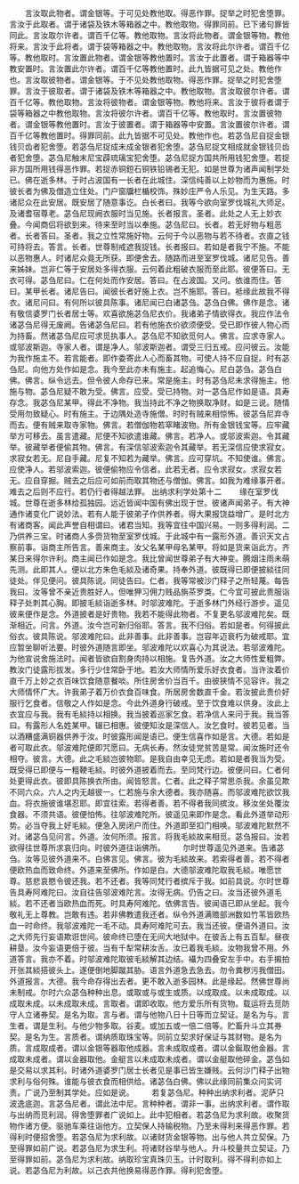 <!-- { "loadSidebar": true } -->
　　言汝取此物者。谓金银等。于可见处教他取。得恶作罪。捉举之时犯舍堕罪。言汝于此取者。谓于诸袋及铁木等箱器之中。教他取物。得罪同前。已下诸句罪皆同此。言汝取尔许者。谓百千亿等。教他取物。言汝将此物者。谓金银等物。教他将来。言汝于此将者。谓于袋等箱器之中。教他取物。言汝将此尔许者。谓百千亿等。教他取时。言汝置此物者。谓金银等教他置时。言汝于此置者。谓于箱器等中教安置时。言汝置此尔许者。谓百千亿等教他置时。此九皆据可见之处。教他作也。言汝取彼物者。谓金银等。于不见处教他取物。得恶作罪。捉举之时犯舍堕罪。言汝于彼取者。谓于诸袋及铁木等箱器之中。教他取物。言汝取彼尔许者。谓百千亿等。教他取物。言汝将彼物者。谓金银等物。教他将来。言汝于彼将者谓于袋等箱器之中教他取物。言汝将彼尔许者。谓百千亿等。教他取时。言汝置彼物者。谓金银等教他置时。言汝于彼置者。谓于箱器等中安置。言汝置彼尔许者。谓百千亿等教他置时。得罪同前。此九皆据不可见处。教他作也。若苾刍尼自捉金银钱贝齿者犯舍堕。若苾刍尼捉成未成金银者犯舍堕。苾刍尼捉文相成就金银钱贝齿者犯舍堕。苾刍尼触末尼宝薜琉璃宝犯舍堕。苾刍尼捉方国共所用钱犯舍堕。若捉非方国所用钱得恶作罪。若捉赤铜鋀石铜铁铅锡者无犯。如是世尊为诸声闻制学处已。佛在逝多林。于时占波国有一长者在此城住。深信纯善以上妙物而为惠施。时彼长者为佛及僧造立住处。门户窗牖栏楯校饰。殊妙庄严令人乐见。为生天路。多诸尼众在此安居。既安居了随意事讫。白长者曰。我等今欲向室罗伐城礼大师足。及诸耆宿尊老。苾刍尼现阙衣服时当见施。长者报言。圣者。此处之人无上妙衣叠。今闻商侣将欲到来。待来至时当以奉施。苾刍尼曰。长者。若无好物与粗恶者。长者答曰。圣者。我之立性常施好物。云何于今以恶物与若不待者。衣直之钱可持将去。答言。长者。世尊制戒遮我捉钱。长者报曰。若如是者我宁不施。不能以恶物惠人。时诸尼众竟无所获。即便舍去。随路而进至室罗伐城。诸尼见告。善来姊妹。岂非仁等于安居处多得衣服。云何着此粗破衣服而至此耶。彼便答曰。无衣可得。苾刍尼曰。仁在何处而作安居。答曰。在占波国。又问。依谁而住。答曰。某甲长者。诸尼告曰。闻彼长者好施上衣。岂不施耶。答曰。袛缘此故我不得衣。诸尼问曰。有何所以彼具陈事。诸尼闻已白诸苾刍。苾刍白佛。佛作是念。诸有敬信婆罗门长者居士等。欢喜欲施苾刍尼衣价。我诸弟子情欲得衣。我应作法令诸苾刍尼得无废阙。告诸苾刍尼曰。若有他施衣价欲须便受。受已即作彼人物心而为持畜。然诸苾刍尼应可求觅执事人。苾刍尼不知欲觅何人。佛言。应求寺家人。或邬波斯迦。寺家人者。谓是净人。邬波斯迦者。谓受三归五戒。应问彼云。汝能为我作施主不。若言能者。即作委寄此人心而畜其物。可使人持不应自捉。时有苾刍尼。向他方处作如是念。我今至此亦未有施主。起追悔心。尼白苾刍。苾刍白佛。佛言。纵令远去。但令彼人命存已来。常是施主。时有苾刍尼未求得施主。他施与物。苾刍尼疑不敢为受。佛言。应受。受已持物。对一苾刍尼作如是语。具寿存念。我苾刍尼某甲。得此不净物。我当持此不净之物换取净财。如是三说。随情受用勿致疑心。时有施主。于边隅处造寺施僧。时时有贼来相惊怖。彼苾刍尼弃寺而去。便有贼来取寺家物。佛言。若僧伽物若窣睹波物。所有金银钱宝等。应牢藏举方可移去。虽言遣藏。尼便不知欲遣谁藏。佛言。若净人。或邬波索迦。令其藏举。彼藏举者便偷其物。佛言。有深信邬波索迦令其藏举。若无深信应使求寂女。求寂女若无。尼自手藏。尼复不知若为藏举。佛言。应可穿坑。不知使谁。佛言。应使净人。若邬波索迦。彼便偷物应令信者。此若无者。应令求寂女。求寂女若无。应自穿掘。贼去之后应可如前而取其物还与僧伽。佛言。如我为难缘事开者。难去之后则不应行。若仍行者得越法罪。
出纳求利学处第十二
　　缘在室罗伐城。世尊在逝多林给孤独园。远近皆闻中国有佛出现于世。彼诸声闻弟子。有大神通作诸变化广说妙法。若有人能于彼弟子作供养者。得大果报饶益增广。是时北方有诸商客。闻此声誉自相谓曰。诸君当知。我等宜往中国兴易。一则多得利润。二乃供养三宝。时诸商人多赍货物至室罗伐城。于此城中有一露形外道。善识天文占察前事。诣商主所告言。善来商主。汝父名某甲母名某甲。将如是货来诣此方。齐某日来得尔许利。商主闻已作如是念。我比曾闻世尊弟子有大神变。腾烟注雨未萌先测。此即其人。便以北方朱色毛緂及诸奇果。持奉外道。彼既得已即便披緂往同徒处。伴见便问。彼具陈说。同徒告曰。仁者。我等常被沙门释子之所轻蔑。每告我曰。汝等曾不亲近贵胜好人。但唯狎习佣力贱品旃茶罗类。仁今宜可披此贵服诣释子处刺其心胸。即披毛緂诣逝多林。时邬波难陀。于逝多林门外经行游步。遥见彼来便作是念。外道披者是好贵物。我若不能得此物者。不复更名邬波难陀矣。既渐相近。问言。外道。汝今岂可新归俗耶。答言。我不归俗。若如是者。何得披此俗衣。彼具陈说。邬波难陀曰。此非善事。此非善事。岂容年迈衰朽为破戒耶。宜应暂坐聊听法要。时彼外道随言即坐。邬波难陀以欢喜心为其说法。若邬波难陀。为他宣说舍施法时。闻者皆欲自割身肉持以相施。复告外道。汝之大师性爱粗弊。教汝门徒露形拔发。多行少住常卧于地。若汝大师情所爱乐好衣食者。当许汝着价直千万上妙之衣百味饮食随意餐啖。所住房舍价当百千。由彼狭情不见容许。我之大师情怀广大。许我弟子着万价衣食百味食。所居房舍数直千金。若汝披此贵价好服行乞食者。信敬之人作如是念。今此外道身行破戒。至于饮食难以供身。汝此上衣宜应与我。我有毛緂持以相换。我当披着巡家乞食。若净信人来问于我。我当答曰。有露形人名姓某甲。辍已相惠。彼便知汝是深信人。汝乞食时。彼若见者。当以酒糟盛满铜器供养于汝。时彼露形闻是语已。便生信喜作如是言。大德。若如是者可取此衣。邬波难陀便即咒愿曰。无病长寿。然汝徒党贫苦是常。闻汝施时还令相夺。彼言。大德。此之毛緂岂彼物耶。是我自由幸见无虑。若如是者我当为受。既受得已即便与一粗鞕毛緂。时彼外道披着而去。至同梵行边。彼便问曰。仁者何处更得此衣。彼即具陈换衣所由。闻皆怒言。仁者。此之释子常思杀我。余虽见欺不同六众。六人之内无越彼一。仁若施与余大德者。我亦随喜。而邬波难陀欲饮我血。将衣施彼谁堪忍耶。即宜往索。若得者善。若不得者我同摈汝。移汝坐处覆汝食器。不须共语。彼便怕怖。往邬波难陀所。彼遥见来即作是念。看此外道举动形势。必当夺我上好毛緂。便急入房闭户而住。外道即至扣门相唤。邬波难陀默然不对。诸苾刍见问言。外道。汝何所须。报言。将我毛緂故来相觅。苾刍报曰。汝若欲得往世尊所求哀归向。时彼外道往诣佛所。
　　尔时世尊遥见外道来。告诸苾刍。汝等见彼外道来不。白佛言见。佛言。彼为毛緂故来。若索得者善。若不得者便欧热血而致命终。外道来至佛所。作如是白。大德邬波难陀取我毛緂。唯愿世尊。慈悲哀愍令彼还我。若不还者。我等同梵行者摈斥于我。如前具说。尔时世尊告具寿阿难陀曰。汝自往告邬波难陀言。汝得无病。仍告之曰。汝当还彼外道毛緂。若不还者当欧热血而死。时具寿阿难陀。依佛言告。彼闻语已即从坐起。我今敬礼无上尊教。岂敢有违。若非佛教遣我还者。纵令外道满赡部洲数如竹苇皆欧热血一时命终。我邬波难陀一毛不动。具寿阿难陀可去。我当还彼。便语外道曰。汝之大师先行妄语欺诳世间。彼命终已堕在无间大地狱中。在彼舌上有五百犁。昼夜耕垦。汝今妄语更倍于彼。当有千犁常耕汝舌。汝已着我毛緂。汝物我曾不用。外道答言。我亦不着。时邬波难陀取彼毛緂解其边结。襵为四叠安左手中。右手摋拍开张其緂搭彼头上。遂便倒地脚蹴其胁。语言外道急去急去。勿令粪秽污我僧田。外道报言。大德。我今命存得出去者。更不敢入逝多园林。此是缘起。然佛世尊尚未制戒。尔时六众苾刍种种出息。或取或与或生或质。以成取成。以未成取成。以成取未成。以未成取未成。言取者。谓即收取。他方爱乐所有货物。载运将去觅防守人立诸券契。是名为取。言与者。谓与他物八日十日等而立契证。是名为与。言生者。谓是生利。与他少物多取。谷麦。或加五或一倍二倍等。贮畜升斗立其券契。是名为生。言质者。谓纳质取珠宝等。同前立契求好保证与其财物。是名为质。言成取成者。谓以金银等器取他成器。言未成取成者。谓以金鋋取他金器。言成取未成者。谓以金器取他。金艇言以未成取未成者。谓以金艇取他碎金。苾刍如是交易以求其利。时诸外道婆罗门居士长者见是事已皆生嫌贱。云何沙门释子出物求利与俗何殊。谁能与彼衣食而相供给。诸苾刍白佛。佛以此缘同前集众问实诃责。广说乃至制其学处。应如是说。
　　若复苾刍尼。种种出纳求利者。泥萨只波逸底迦。言苾刍尼者。谓此法中尼。言种种者。谓非一事。出纳求利者。谓作取与出纳而觅利润。得舍堕罪者广说如上。此中犯相者。若苾刍尼为求利故。收聚货物作诸方便。驱驰车乘往诣他方。立契保人持输税物。乃至未得利来得恶作罪。若得利时便招舍堕。若苾刍尼为求利故。以诸财货金银等物。出与他人共立契保。乃至得罪如前广说。若苾刍尼为求生利。将诸财谷举与他人。升斗校量共立契证。乃至得罪如前。苾刍尼为求利故。纳取珍宝真珠贝玉。计时取利。得不得利亦如上说。若苾刍尼为利故。以己衣共他换易得恶作罪。得利犯舍堕。
